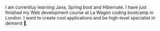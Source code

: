 I am currentluy learning Java, Spring boot and Hibernate.
I have just finished my Web development course at La Wagon coding bootcamp in London.
I want to create cool applications and be high-level specialist in demand 🧠.
